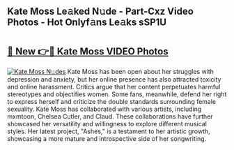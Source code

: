 ## Kate Moss Le𝚊ked N𝚞de - Part-Cxz Video Photos - Hot Onlyf𝚊ns Le𝚊ks sSP1U

# <h2><a href="http://ab83612.deff.icu/?id=Kate+Moss">🔗 New 👉🔴 Kate Moss VIDEO Photos</a></h2>

[![Kate Moss N𝚞des](https://i.imgur.com/rIISA9y.gif)](http://ab83612.deff.icu/?id=Kate+Moss)
Kate Moss has been open about her struggles with depression and anxiety, but her online presence has also attracted toxicity and online harassment. Critics argue that her content perpetuates harmful stereotypes and objectifies women. Some fans, meanwhile, defend her right to express herself and criticize the double standards surrounding female sexuality. Kate Moss has collaborated with various artists, including mxmtoon, Chelsea Cutler, and Claud. These collaborations have further showcased her versatility and willingness to explore different musical styles. Her latest project, "Ashes," is a testament to her artistic growth, showcasing a more mature and introspective side of her songwriting.
